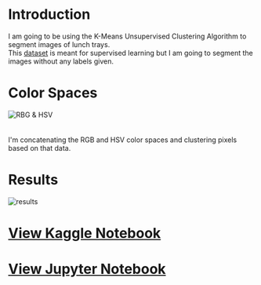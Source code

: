 # Introduction
I am going to be using the K-Means Unsupervised Clustering Algorithm to segment images of lunch trays. <br/> This [dataset](https://www.kaggle.com/thezaza102/tray-food-segmentation) is meant for supervised learning but I am going to segment the images without any labels given. <br/>


# Color Spaces
![RBG & HSV](https://miro.medium.com/max/1700/1*W30TLUP9avQwyyLfwu7WYA.jpeg)
<br/>
<br/>
<br/>
I'm concatenating the RGB and HSV color spaces and clustering pixels based on that data.

# Results
![results](https://raw.githubusercontent.com/vee-upatising/K-Means-Image-Segmentation/master/results.png)

# [View Kaggle Notebook](https://www.kaggle.com/function9/k-means-unsupervised-image-segmentation)
# [View Jupyter Notebook](https://nbviewer.jupyter.org/github/vee-upatising/K-Means-Image-Segmentation/blob/master/Tray.ipynb)

